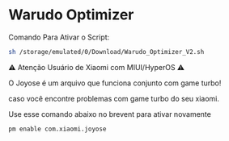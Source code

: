 # Warudo Optimizer

Comando Para Ativar o Script:
```bash
sh /storage/emulated/0/Download/Warudo_Optimizer_V2.sh

```
⚠️ Atenção Usuário de Xiaomi com MIUI/HyperOS ⚠️

O Joyose é um arquivo que funciona conjunto com game turbo! 

caso você encontre problemas com game turbo do seu xiaomi.

Use esse comando abaixo no brevent para ativar novamente 
```bash
pm enable com.xiaomi.joyose
